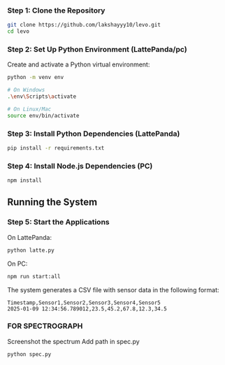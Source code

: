 
### Step 1: Clone the Repository

```bash
git clone https://github.com/lakshayyy10/levo.git
cd levo
```

### Step 2: Set Up Python Environment (LattePanda/pc)

Create and activate a Python virtual environment:

```bash
python -m venv env

# On Windows
.\env\Scripts\activate

# On Linux/Mac
source env/bin/activate
```

### Step 3: Install Python Dependencies (LattePanda)

```bash
pip install -r requirements.txt
```

### Step 4: Install Node.js Dependencies (PC)

```bash
npm install
```

## Running the System

### Step 5: Start the Applications

On LattePanda:
```bash
python latte.py
```

On PC:
```bash
npm run start:all
```

The system generates a CSV file with sensor data in the following format:
```
Timestamp,Sensor1,Sensor2,Sensor3,Sensor4,Sensor5
2025-01-09 12:34:56.789012,23.5,45.2,67.8,12.3,34.5
```


### FOR SPECTROGRAPH
Screenshot the spectrum
Add path in spec.py 

```bash
python spec.py
```
